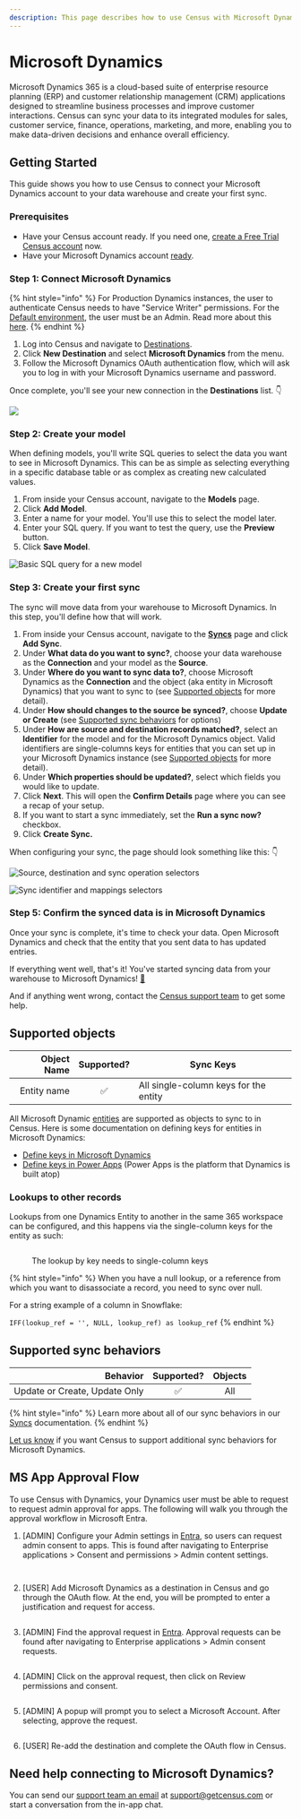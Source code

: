 ```yaml
---
description: This page describes how to use Census with Microsoft Dynamics.
---
```


# Microsoft Dynamics

Microsoft Dynamics 365 is a cloud-based suite of enterprise resource planning (ERP) and customer relationship management (CRM) applications designed to streamline business processes and improve customer interactions. Census can sync your data to its integrated modules for sales, customer service, finance, operations, marketing, and more, enabling you to make data-driven decisions and enhance overall efficiency.

## Getting Started

This guide shows you how to use Census to connect your Microsoft Dynamics account to your data warehouse and create your first sync.

### Prerequisites

* Have your Census account ready. If you need one, [create a Free Trial Census account](https://app.getcensus.com/) now.
* Have your Microsoft Dynamics account [ready](microsoft-dynamics.md#ms-app-approval-flow).

### Step 1: Connect Microsoft Dynamics

{% hint style="info" %}
For Production Dynamics instances, the user to authenticate Census needs to have "Service Writer" permissions. For the [Default environment](https://docs.microsoft.com/en-us/power-platform/admin/environments-overview#the-default-environment), the user must be an Admin. Read more about this [here](https://docs.microsoft.com/en-us/power-platform/admin/database-security).
{% endhint %}

1. Log into Census and navigate to [Destinations](https://app.getcensus.com/destinations).
2. Click **New Destination** and select **Microsoft Dynamics** from the menu.
3. Follow the Microsoft Dynamics OAuth authentication flow, which will ask you to log in with your Microsoft Dynamics username and password.

Once complete, you'll see your new connection in the **Destinations** list. 👇

![](<../.gitbook/assets/Screen Shot 2022-06-23 at 10.54.40 AM.png>)

### Step 2: Create your model

When defining models, you'll write SQL queries to select the data you want to see in Microsoft Dynamics. This can be as simple as selecting everything in a specific database table or as complex as creating new calculated values.

1. From inside your Census account, navigate to the **Models** page.
2. Click **Add Model**.
3. Enter a name for your model. You'll use this to select the model later.
4. Enter your SQL query. If you want to test the query, use the **Preview** button.
5. Click **Save Model**.

![Basic SQL query for a new model](broken-reference)

### Step 3: Create your first sync

The sync will move data from your warehouse to Microsoft Dynamics. In this step, you'll define how that will work.

1. From inside your Census account, navigate to the [**Syncs**](https://app.getcensus.com/syncs) page and click **Add Sync**.
2. Under **What data do you want to sync?**, choose your data warehouse as the **Connection** and your model as the **Source**.
3. Under **Where do you want to sync data to?**, choose Microsoft Dynamics as the **Connection** and the object (aka entity in Microsoft Dynamics) that you want to sync to (see [Supported objects](microsoft-dynamics.md#supported-objects) for more detail).
4. Under **How should changes to the source be synced?**, choose **Update or Create** (see [Supported sync behaviors](microsoft-dynamics.md#supported-sync-behaviors) for options)
5. Under **How are source and destination records matched?**, select an **Identifier** for the model and for the Microsoft Dynamics object. Valid identifiers are single-columns keys for entities that you can set up in your Microsoft Dynamics instance (see [Supported objects](microsoft-dynamics.md#supported-objects) for more detail).
6. Under **Which properties should be updated?**, select which fields you would like to update.
7. Click **Next**. This will open the **Confirm Details** page where you can see a recap of your setup.
8. If you want to start a sync immediately, set the **Run a sync now?** checkbox.
9. Click **Create Sync.**

When configuring your sync, the page should look something like this: 👇

![Source, destination and sync operation selectors](<../.gitbook/assets/Screen Shot 2022-06-23 at 11.05.27 AM.png>)

![Sync identifier and mappings selectors](<../.gitbook/assets/Screen Shot 2022-06-23 at 11.06.35 AM.png>)

### Step 5: Confirm the synced data is in Microsoft Dynamics

Once your sync is complete, it's time to check your data. Open Microsoft Dynamics and check that the entity that you sent data to has updated entries.

If everything went well, that's it! You've started syncing data from your warehouse to Microsoft Dynamics! [🥳️](https://emojikeyboard.org/copy/Partying\_Face\_Emoji\_%F0%9F%A5%B3%EF%B8%8F?utm\_source=extlink)

And if anything went wrong, contact the [Census support team](mailto:support@getcensus.com) to get some help.

## Supported objects

| **Object Name** | **Supported?** | **Sync Keys**                         |
| --------------: | :------------: | ------------------------------------- |
|     Entity name |        ✅       | All single-column keys for the entity |

All Microsoft Dynamic [entities](https://docs.microsoft.com/en-us/dynamics365/customerengagement/on-premises/developer/introduction-entities?view=op-9-1) are supported as objects to sync to in Census. Here is some documentation on defining keys for entities in Microsoft Dynamics:

* [Define keys in Microsoft Dynamics](https://docs.microsoft.com/en-us/dynamics365/customerengagement/on-premises/customize/define-alternate-keys-reference-records?view=op-9-1)
* [Define keys in Power Apps](https://docs.microsoft.com/en-us/power-apps/maker/data-platform/define-alternate-keys-portal) (Power Apps is the platform that Dynamics is built atop)

### Lookups to other records

Lookups from one Dynamics Entity to another in the same 365 workspace can be configured, and this happens via the single-column keys for the entity as such:

<figure><img src="../.gitbook/assets/image (21).png" alt=""><figcaption><p>The lookup by key needs to single-column keys</p></figcaption></figure>

{% hint style="info" %}
When you have a null lookup, or a reference from which you want to disassociate a record, you need to sync over null.

For a string example of a column in Snowflake:

`IFF(lookup_ref = '', NULL, lookup_ref) as lookup_ref`
{% endhint %}

## Supported sync behaviors

|                  **Behavior** | **Supported?** | **Objects** |
| ----------------------------: | :------------: | :---------: |
| Update or Create, Update Only |        ✅       |     All     |

{% hint style="info" %}
Learn more about all of our sync behaviors in our [Syncs](../basics/core-concept/#sync-behaviors) documentation.
{% endhint %}

[Let us know](mailto:support@getcensus.com) if you want Census to support additional sync behaviors for Microsoft Dynamics.

## MS App Approval Flow

To use Census with Dynamics, your Dynamics user must be able to request to request admin approval for apps. The following will walk you through the approval workflow in Microsoft Entra.

1.  \[ADMIN] Configure your Admin settings in [Entra](https://entra.microsoft.com/), so users can request admin consent to apps. This is found after navigating to Enterprise applications > Consent and permissions > Admin content settings.

    <figure><img src="../.gitbook/assets/image (3).png" alt=""><figcaption></figcaption></figure>

    <figure><img src="../.gitbook/assets/image (2).png" alt=""><figcaption></figcaption></figure>
2.  \[USER] Add Microsoft Dynamics as a destination in Census and go through the OAuth flow. At the end, you will be prompted to enter a justification and request for access.



    <figure><img src="../.gitbook/assets/image (4).png" alt=""><figcaption></figcaption></figure>
3.  \[ADMIN] Find the approval request in [Entra](https://entra.microsoft.com/). Approval requests can be found after navigating to Enterprise applications > Admin consent requests.



    <figure><img src="../.gitbook/assets/image (5).png" alt=""><figcaption></figcaption></figure>
4.  \[ADMIN] Click on the approval request, then click on Review permissions and consent.

    <figure><img src="../.gitbook/assets/image (61).png" alt=""><figcaption></figcaption></figure>
5.  \[ADMIN] A popup will prompt you to select a Microsoft Account. After selecting, approve the request.

    <figure><img src="../.gitbook/assets/image (62).png" alt=""><figcaption></figcaption></figure>
6. \[USER] Re-add the destination and complete the OAuth flow in Census.

## Need help connecting to Microsoft Dynamics?

You can send our [support team an email](mailto:support@getcensus.com) at support@getcensus.com or start a conversation from the in-app chat.

